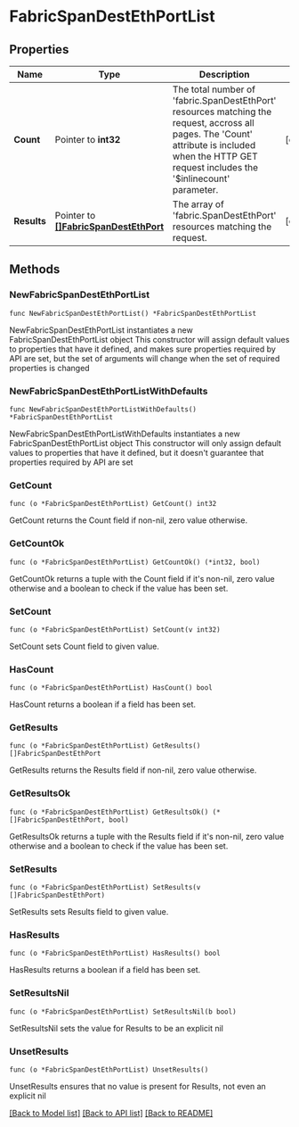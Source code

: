 # FabricSpanDestEthPortList

## Properties

Name | Type | Description | Notes
------------ | ------------- | ------------- | -------------
**Count** | Pointer to **int32** | The total number of &#39;fabric.SpanDestEthPort&#39; resources matching the request, accross all pages. The &#39;Count&#39; attribute is included when the HTTP GET request includes the &#39;$inlinecount&#39; parameter. | [optional] 
**Results** | Pointer to [**[]FabricSpanDestEthPort**](FabricSpanDestEthPort.md) | The array of &#39;fabric.SpanDestEthPort&#39; resources matching the request. | [optional] 

## Methods

### NewFabricSpanDestEthPortList

`func NewFabricSpanDestEthPortList() *FabricSpanDestEthPortList`

NewFabricSpanDestEthPortList instantiates a new FabricSpanDestEthPortList object
This constructor will assign default values to properties that have it defined,
and makes sure properties required by API are set, but the set of arguments
will change when the set of required properties is changed

### NewFabricSpanDestEthPortListWithDefaults

`func NewFabricSpanDestEthPortListWithDefaults() *FabricSpanDestEthPortList`

NewFabricSpanDestEthPortListWithDefaults instantiates a new FabricSpanDestEthPortList object
This constructor will only assign default values to properties that have it defined,
but it doesn't guarantee that properties required by API are set

### GetCount

`func (o *FabricSpanDestEthPortList) GetCount() int32`

GetCount returns the Count field if non-nil, zero value otherwise.

### GetCountOk

`func (o *FabricSpanDestEthPortList) GetCountOk() (*int32, bool)`

GetCountOk returns a tuple with the Count field if it's non-nil, zero value otherwise
and a boolean to check if the value has been set.

### SetCount

`func (o *FabricSpanDestEthPortList) SetCount(v int32)`

SetCount sets Count field to given value.

### HasCount

`func (o *FabricSpanDestEthPortList) HasCount() bool`

HasCount returns a boolean if a field has been set.

### GetResults

`func (o *FabricSpanDestEthPortList) GetResults() []FabricSpanDestEthPort`

GetResults returns the Results field if non-nil, zero value otherwise.

### GetResultsOk

`func (o *FabricSpanDestEthPortList) GetResultsOk() (*[]FabricSpanDestEthPort, bool)`

GetResultsOk returns a tuple with the Results field if it's non-nil, zero value otherwise
and a boolean to check if the value has been set.

### SetResults

`func (o *FabricSpanDestEthPortList) SetResults(v []FabricSpanDestEthPort)`

SetResults sets Results field to given value.

### HasResults

`func (o *FabricSpanDestEthPortList) HasResults() bool`

HasResults returns a boolean if a field has been set.

### SetResultsNil

`func (o *FabricSpanDestEthPortList) SetResultsNil(b bool)`

 SetResultsNil sets the value for Results to be an explicit nil

### UnsetResults
`func (o *FabricSpanDestEthPortList) UnsetResults()`

UnsetResults ensures that no value is present for Results, not even an explicit nil

[[Back to Model list]](../README.md#documentation-for-models) [[Back to API list]](../README.md#documentation-for-api-endpoints) [[Back to README]](../README.md)


